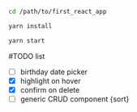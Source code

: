 ```bash
cd /path/to/first_react_app
```

```bash
yarn install
```

```bash
yarn start
```


#TODO list
-[ ] birthday date picker<br>
-[x] highlight on hover<br>
-[x] confirm on delete<br>
-[ ] generic CRUD component {sort}<br>